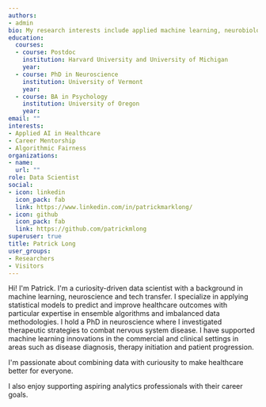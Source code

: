 ```yaml
---
authors:
- admin
bio: My research interests include applied machine learning, neurobiology and healthcare.
education:
  courses:
  - course: Postdoc 
    institution: Harvard University and University of Michigan 
    year:
  - course: PhD in Neuroscience 
    institution: University of Vermont
    year: 
  - course: BA in Psychology
    institution: University of Oregon
    year: 
email: ""
interests:
- Applied AI in Healthcare
- Career Mentorship
- Algorithmic Fairness
organizations:
- name: 
  url: ""
role: Data Scientist
social:
- icon: linkedin
  icon_pack: fab
  link: https://www.linkedin.com/in/patrickmarklong/
- icon: github
  icon_pack: fab
  link: https://github.com/patrickmlong
superuser: true
title: Patrick Long
user_groups:
- Researchers
- Visitors
---
```


Hi! I'm Patrick. I'm a curiosity-driven data scientist with a background in machine learning, neuroscience and tech transfer. I specialize in applying statistical models to predict and improve healthcare outcomes with particular expertise in ensemble algorithms and imbalanced data methodologies. I hold a PhD in neuroscience where I investigated therapeutic strategies to combat nervous system disease. I have supported machine learning innovations in the commercial and clinical settings in areas such as disease diagnosis, therapy initiation and patient progression.

I'm passionate about combining data with curiousity to make healthcare better for everyone.  

I also enjoy supporting aspiring analytics professionals with their career goals. 


